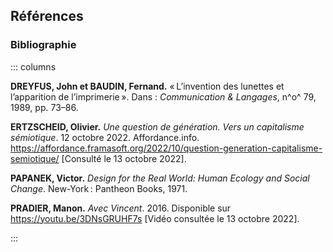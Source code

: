 ## Références

### Bibliographie

::: columns


**DREYFUS, John et BAUDIN, Fernand.** «&#8239;L’invention des lunettes et l’apparition de l’imprimerie&#8239;». Dans&nbsp;: _Communication & Langages_, n^o^&nbsp;79, 1989, pp. 73–86.

**ERTZSCHEID, Olivier.** _Une question de génération. Vers un capitalisme sémiotique_. 12 octobre 2022. Affordance.info. https://affordance.framasoft.org/2022/10/question-generation-capitalisme-semiotique/ [Consulté le 13 octobre 2022].

**PAPANEK, Victor.** _Design for the Real World: Human Ecology and Social Change_. New-York&#8239;: Pantheon Books, 1971.

**PRADIER, Manon.** _Avec Vincent_. 2016. Disponible sur https://youtu.be/3DNsGRUHF7s [Vidéo consultée le 13 octobre 2022].

::: 
